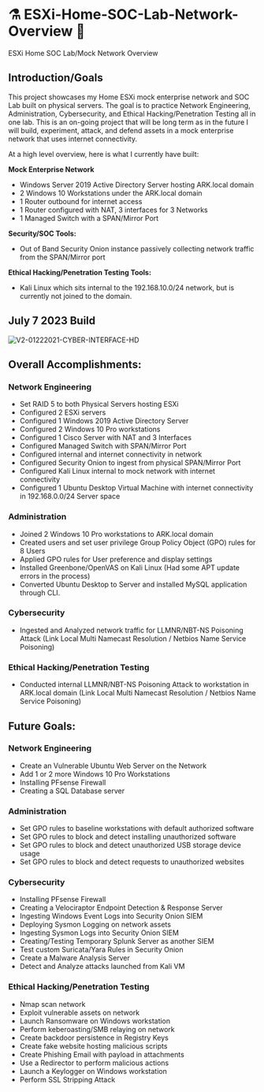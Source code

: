 # ⚗️ ESXi-Home-SOC-Lab-Network-Overview 🧪
ESXi Home SOC Lab/Mock Network Overview

## Introduction/Goals

This project showcases my Home ESXi mock enterprise network and SOC Lab built on physical servers. The goal is to practice Network Engineering, Administration, Cybersecurity, and Ethical Hacking/Penetration Testing all in one lab. This is an on-going project that will be long term as in the future I will build, experiment, attack, and defend assets in a mock enterprise network that uses internet connectivity.

At a high level overview, here is what I currently have built: 

**Mock Enterprise Network**
- Windows Server 2019 Active Directory Server hosting ARK.local domain
- 2 Windows 10 Workstations under the ARK.local domain
- 1 Router outbound for internet access
- 1 Router configured with NAT, 3 interfaces for 3 Networks
- 1 Managed Switch with a SPAN/Mirror Port
  
**Security/SOC Tools:**
- Out of Band Security Onion instance passively collecting network traffic from the SPAN/Mirror port 

**Ethical Hacking/Penetration Testing Tools:**
- Kali Linux which sits internal to the 192.168.10.0/24 network, but is currently not joined to the domain.

## July 7 2023 Build 

![V2-01222021-CYBER-INTERFACE-HD](https://github.com/gervguerrero/ESXi-Home-SOC-Lab-Network-Overview/assets/140366635/f006a8bb-ebc6-475c-be7a-9306522348ce)




## Overall Accomplishments:

### Network Engineering
- Set RAID 5 to both Physical Servers hosting ESXi
- Configured 2 ESXi servers
- Configured 1 Windows 2019 Active Directory Server
- Configured 2 Windows 10 Pro workstations
- Configured 1 Cisco Server with NAT and 3 Interfaces
- Configured Managed Switch with SPAN/Mirror Port
- Configured internal and internet connectivity in network
- Configured Security Onion to ingest from physical SPAN/Mirror Port
- Configured Kali Linux internal to mock network with internet connectivity
- Configured 1 Ubuntu Desktop Virtual Machine with internet connectivity in 192.168.0.0/24 Server space
  
### Administration
- Joined 2 Windows 10 Pro workstations to ARK.local domain
- Created users and set user privilege Group Policy Object (GPO) rules for 8 Users
- Applied GPO rules for User preference and display settings
- Installed Greenbone/OpenVAS on Kali Linux (Had some APT update errors in the process)
- Converted Ubuntu Desktop to Server and installed MySQL application through CLI. 
  
### Cybersecurity
- Ingested and Analyzed network traffic for LLMNR/NBT-NS Poisoning Attack (Link Local Multi Namecast Resolution / Netbios Name Service Poisoning)

### Ethical Hacking/Penetration Testing 
- Conducted internal LLMNR/NBT-NS Poisoning Attack to workstation in ARK.local domain (Link Local Multi Namecast Resolution / Netbios Name Service Poisoning)


## Future Goals:

### Network Engineering
- Create an Vulnerable Ubuntu Web Server on the Network
- Add 1 or 2 more Windows 10 Pro Workstations
- Installing PFsense Firewall 
- Creating a SQL Database server
  
### Administration
- Set GPO rules to baseline workstations with default authorized software
- Set GPO rules to block and detect installing unauthorized software
- Set GPO rules to block and detect unauthorized USB storage device usage
- Set GPO rules to block and detect requests to unauthorized websites

  
### Cybersecurity
- Installing PFsense Firewall
- Creating a Velociraptor Endpoint Detection & Response Server
- Ingesting Windows Event Logs into Security Onion SIEM
- Deploying Sysmon Logging on network assets
- Ingesting Sysmon Logs into Security Onion SIEM
- Creating/Testing Temporary Splunk Server as another SIEM
- Test custom Suricata/Yara Rules in Security Onion 
- Create a Malware Analysis Server
- Detect and Analyze attacks launched from Kali VM
  
### Ethical Hacking/Penetration Testing 
- Nmap scan network
- Exploit vulnerable assets on network
- Launch Ransomware on Windows workstation
- Perform keberoasting/SMB relaying on network
- Create backdoor persistence in Registry Keys
- Create fake website hosting malicious scripts
- Create Phishing Email with payload in attachments
- Use a Redirector to perform malicious actions
- Launch a Keylogger on Windows workstation
- Perform SSL Stripping Attack 

